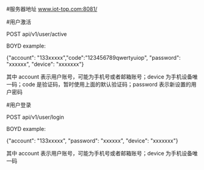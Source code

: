 #服务器地址
www.iot-top.com:8081/


#用户激活

POST api/v1/user/active

BOYD example:

{"account": "133xxxxx","code":"123456789qwertyuiop", "password": "xxxxxx", "device": "xxxxxxx"}

其中 account 表示用户账号，可能为手机号或者邮箱账号；device 为手机设备唯一码；code 是验证码，暂时使用上面的默认验证码；password 表示新设置的用户密码


#用户登录

POST api/v1/user/login

BOYD example:

{"account": "133xxxxx", "password": "xxxxxx", "device": "xxxxxxx"}

其中 account 表示用户账号，可能为手机号或者邮箱账号；device 为手机设备唯一码


